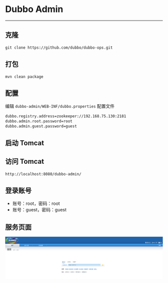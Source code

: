 # Dubbo Admin

---

## 克隆

```
git clone https://github.com/dubbo/dubbo-ops.git
```

## 打包

```
mvn clean package
```

## 配置

编辑 `dubbo-admin/WEB-INF/dubbo.properties` 配置文件

```
dubbo.registry.address=zookeeper://192.168.75.130:2181
dubbo.admin.root.password=root
dubbo.admin.guest.password=guest
```

## 启动 Tomcat

## 访问 Tomcat

```
http://localhost:8080/dubbo-admin/
```

## 登录账号

* 账号：root，密码：root
* 账号：guest，密码：guest

## 服务页面

![](/assets/Lusifer1517526838.png)